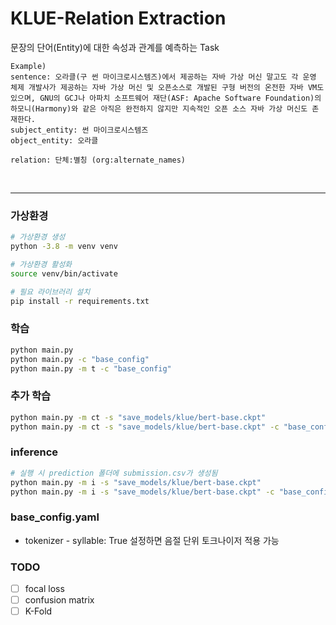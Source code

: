 # KLUE-Relation Extraction

문장의 단어(Entity)에 대한 속성과 관계를 예측하는 Task

```
Example)
sentence: 오라클(구 썬 마이크로시스템즈)에서 제공하는 자바 가상 머신 말고도 각 운영 체제 개발사가 제공하는 자바 가상 머신 및 오픈소스로 개발된 구형 버전의 온전한 자바 VM도 있으며, GNU의 GCJ나 아파치 소프트웨어 재단(ASF: Apache Software Foundation)의 하모니(Harmony)와 같은 아직은 완전하지 않지만 지속적인 오픈 소스 자바 가상 머신도 존재한다.
subject_entity: 썬 마이크로시스템즈
object_entity: 오라클

relation: 단체:별칭 (org:alternate_names)
```

<br/>

---

### 가상환경
```bash
# 가상환경 생성
python -3.8 -m venv venv

# 가상환경 활성화
source venv/bin/activate

# 필요 라이브러리 설치
pip install -r requirements.txt
```

### 학습
```bash
python main.py
python main.py -c "base_config"
python main.py -m t -c "base_config"
```

### 추가 학습
```bash
python main.py -m ct -s "save_models/klue/bert-base.ckpt"
python main.py -m ct -s "save_models/klue/bert-base.ckpt" -c "base_config"
```

### inference
```bash
# 실행 시 prediction 폴더에 submission.csv가 생성됨
python main.py -m i -s "save_models/klue/bert-base.ckpt"
python main.py -m i -s "save_models/klue/bert-base.ckpt" -c "base_config"
```
### base_config.yaml
- tokenizer - syllable: True 설정하면 음절 단위 토크나이저 적용 가능


### TODO
- [ ] focal loss
- [ ] confusion matrix
- [ ] K-Fold

